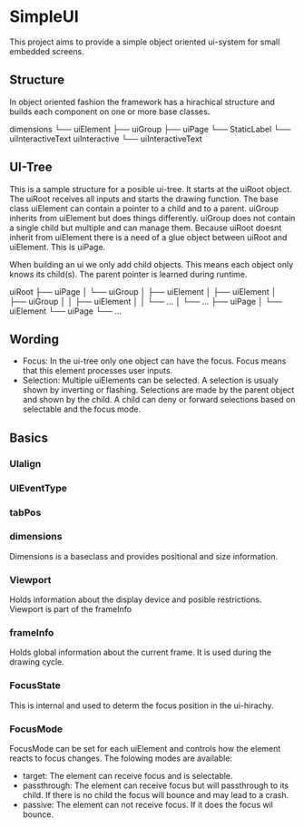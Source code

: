 # SimpleUI

This project aims to provide a simple object oriented ui-system for small embedded screens.

## Structure

In object oriented fashion the framework has a hirachical structure and builds each component on one or more base classes.

dimensions
└── uiElement
    ├── uiGroup
    ├── uiPage
    └── StaticLabel
        └── uiInteractiveText
uiInteractive
└── uiInteractiveText

## UI-Tree

This is a sample structure for a posible ui-tree. It starts at the uiRoot object. The uiRoot receives all inputs and starts the drawing function. The base class uiElement can contain a pointer to a child and to a parent. uiGroup inherits from uiElement but does things differently. uiGroup does not contain a single child but multiple and can manage them. Because uiRoot doesnt inherit from uiElement there is a need of a glue object between uiRoot and uiElement. This is uiPage.

When building an ui we only add child objects. This means each object only knows its child(s). The parent pointer is learned during runtime.

uiRoot
├── uiPage
│   └── uiGroup
│       ├── uiElement
│       ├── uiElement
│       ├── uiGroup
│       │   ├── uiElement
│       │   └── ...
│       └── ...
├── uiPage
│   └── uiElement
└── uiPage
    └── ...

## Wording

- Focus: In the ui-tree only one object can have the focus. Focus means that this element processes user inputs.
- Selection: Multiple uiElements can be selected. A selection is usualy shown by inverting or flashing. Selections are made by the parent object and shown by the child. A child can deny or forward selections based on selectable and the focus mode.

## Basics

### UIalign

### UIEventType

### tabPos

### dimensions

Dimensions is a baseclass and provides positional and size information.

### Viewport

Holds information about the display device and posible restrictions. Viewport is part of the frameInfo

### frameInfo

Holds global information about the current frame. It is used during the drawing cycle.

### FocusState

This is internal and used to determ the focus position in the ui-hirachy.

### FocusMode

FocusMode can be set for each uiElement and controls how the element reacts to focus changes. The folowing modes are available:

- target: The element can receive focus and is selectable.
- passthrough: The element can receive focus but will passthrough to its child. If there is no child the focus will bounce and may lead to a crash.
- passive: The element can not receive focus. If it does the focus wil bounce.

